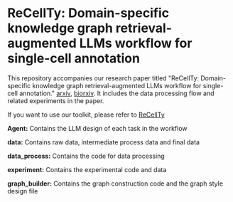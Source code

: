 # ReCellTy: Domain-specific knowledge graph retrieval-augmented LLMs workflow for single-cell annotation


This repository accompanies our research paper titled "ReCellTy: Domain-specific knowledge graph retrieval-augmented LLMs workflow for single-cell annotation."  [arxiv](https://arxiv.org/abs/2505.00017v1), [biorxiv](https://www.biorxiv.org/content/10.1101/2025.04.23.650201v1).
It includes the data processing flow and related experiments in the paper.

If you want to use our toolkit, please refer to [ReCellTy](https://github.com/SSG2019/ReCellTy)

**Agent:** Contains the LLM design of each task in the workflow

**data:** Contains raw data, intermediate process data and final data

**data_process:** Contains the code for data processing

**experiment:** Contains the experimental code and data

**graph_builder:** Contains the graph construction code and the graph style design file
